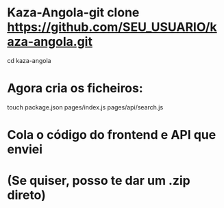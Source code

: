 # Kaza-Angola-git clone https://github.com/SEU_USUARIO/kaza-angola.git
cd kaza-angola

# Agora cria os ficheiros:
touch package.json pages/index.js pages/api/search.js

# Cola o código do frontend e API que enviei
# (Se quiser, posso te dar um .zip direto)
